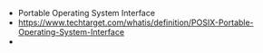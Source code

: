 - Portable Operating System Interface
- https://www.techtarget.com/whatis/definition/POSIX-Portable-Operating-System-Interface
-